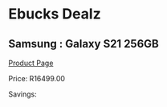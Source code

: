 
# Ebucks Dealz
## Samsung : Galaxy S21 256GB
[Product Page](https://www.ebucks.com/web/shop/productSelected.do?prodId=1129760120&catId=714947548)

Price: R16499.00

Savings: 


	